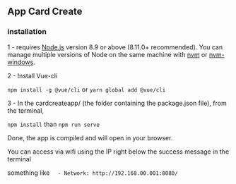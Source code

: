 ## App Card Create

### installation

1 - requires [Node.js](https://nodejs.org/) version 8.9 or above (8.11.0+ recommended). You can manage multiple versions of Node on the same machine with [nvm](https://github.com/creationix/nvm) or [nvm-windows](https://github.com/coreybutler/nvm-windows).


2 - Install  Vue-cli

``
npm install -g @vue/cli
``
 or
 ``
yarn global add @vue/cli
``

3 - In the cardcreateapp/ (the folder containing the package.json file), from the terminal, 

``npm install``
than
``
npm run serve
``

Done, the app is compiled and  will open in your browser.

You can access via wifi using the IP right below the success message in the terminal

something like
``  - Network: http://192.168.00.001:8080/``
